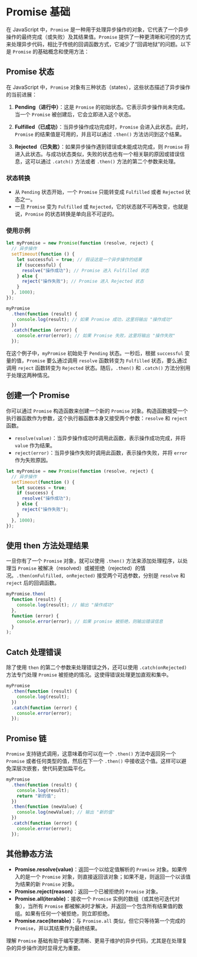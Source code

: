 # Promise 基础

在 JavaScript 中，`Promise` 是一种用于处理异步操作的对象，它代表了一个异步操作的最终完成（或失败）及其结果值。`Promise` 提供了一种更清晰和可控的方式来处理异步代码，相比于传统的回调函数方式，它减少了“回调地狱”的问题。以下是 `Promise` 的基础概念和使用方法：

## Promise 状态

在 JavaScript 中，`Promise` 对象有三种状态（states），这些状态描述了异步操作的当前进展：

1. **Pending（进行中）**：这是 `Promise` 的初始状态。它表示异步操作尚未完成。当一个 `Promise` 被创建后，它会立即进入这个状态。

2. **Fulfilled（已成功）**：当异步操作成功完成时，`Promise` 会进入此状态。此时，`Promise` 的结果值是可用的，并且可以通过 `.then()` 方法访问到这个结果。

3. **Rejected（已失败）**：如果异步操作遇到错误或未能成功完成，则 `Promise` 将进入此状态。与成功状态类似，失败的状态也有一个相关联的原因或错误信息，这可以通过 `.catch()` 方法或者 `.then()` 方法的第二个参数来处理。

### 状态转换

- 从 `Pending` 状态开始，一个 `Promise` 只能转变成 `Fulfilled` 或者 `Rejected` 状态之一。
- 一旦 `Promise` 变为 `Fulfilled` 或 `Rejected`，它的状态就不可再改变，也就是说，`Promise` 的状态转换是单向且不可逆的。

### 使用示例

```javascript
let myPromise = new Promise(function (resolve, reject) {
  // 异步操作
  setTimeout(function () {
    let successful = true; // 假设这是一个异步操作的结果
    if (successful) {
      resolve("操作成功"); // Promise 进入 Fulfilled 状态
    } else {
      reject("操作失败"); // Promise 进入 Rejected 状态
    }
  }, 1000);
});

myPromise
  .then(function (result) {
    console.log(result); // 如果 Promise 成功，这里将输出 "操作成功"
  })
  .catch(function (error) {
    console.error(error); // 如果 Promise 失败，这里将输出 "操作失败"
  });
```

在这个例子中，`myPromise` 初始处于 `Pending` 状态。一秒后，根据 `successful` 变量的值，`Promise` 要么通过调用 `resolve` 函数转变为 `Fulfilled` 状态，要么通过调用 `reject` 函数转变为 `Rejected` 状态。随后，`.then()` 和 `.catch()` 方法分别用于处理这两种情况。

## 创建一个 Promise

你可以通过 `Promise` 构造函数来创建一个新的 `Promise` 对象。构造函数接受一个执行器函数作为参数，这个执行器函数本身又接受两个参数：`resolve` 和 `reject` 函数。

- `resolve(value)`：当异步操作成功时调用此函数，表示操作成功完成，并将 `value` 作为结果。
- `reject(error)`：当异步操作失败时调用此函数，表示操作失败，并将 `error` 作为失败原因。

```javascript
let myPromise = new Promise(function (resolve, reject) {
  // 异步操作
  setTimeout(function () {
    let success = true;
    if (success) {
      resolve("操作成功");
    } else {
      reject("操作失败");
    }
  }, 1000);
});
```

## 使用 then 方法处理结果

一旦你有了一个 `Promise` 对象，就可以使用 `.then()` 方法来添加处理程序，以处理当 `Promise` 被解决（resolved）或被拒绝（rejected）的情况。`.then(onFulfilled, onRejected)` 接受两个可选参数，分别是 `resolve` 和 `reject` 后的回调函数。

```javascript
myPromise.then(
  function (result) {
    console.log(result); // 输出 "操作成功"
  },
  function (error) {
    console.error(error); // 如果 promise 被拒绝，则输出错误信息
  }
);
```

## Catch 处理错误

除了使用 `then` 的第二个参数来处理错误之外，还可以使用 `.catch(onRejected)` 方法专门处理 `Promise` 被拒绝的情况。这使得错误处理更加直观和集中。

```javascript
myPromise
  .then(function (result) {
    console.log(result);
  })
  .catch(function (error) {
    console.error(error);
  });
```

## Promise 链

`Promise` 支持链式调用，这意味着你可以在一个 `.then()` 方法中返回另一个 `Promise` 或者任何类型的值，然后在下一个 `.then()` 中接收这个值。这样可以避免深层次嵌套，使代码更加扁平化。

```javascript
myPromise
  .then(function (result) {
    console.log(result);
    return "新的值";
  })
  .then(function (newValue) {
    console.log(newValue); // 输出 "新的值"
  })
  .catch(function (error) {
    console.error(error);
  });
```

## 其他静态方法

- **Promise.resolve(value)**：返回一个以给定值解析的 `Promise` 对象。如果传入的是一个 `Promise` 对象，则直接返回该对象；如果不是，则返回一个以该值为结果的新 `Promise` 对象。
- **Promise.reject(reason)**：返回一个已被拒绝的 `Promise` 对象。
- **Promise.all(iterable)**：接收一个 `Promise` 实例的数组（或其他可迭代对象），当所有 `Promise` 都被解决时才解决，并返回一个包含所有结果值的数组。如果有任何一个被拒绝，则立即拒绝。
- **Promise.race(iterable)**：与 `Promise.all` 类似，但它只等待第一个完成的 `Promise`，并以其结果作为最终结果。

理解 `Promise` 基础有助于编写更清晰、更易于维护的异步代码，尤其是在处理复杂的异步操作流时显得尤为重要。
